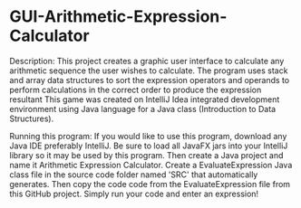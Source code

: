 # GUI-Arithmetic-Expression-Calculator

Description: This project creates a graphic user interface to calculate any arithmetic sequence the user wishes to calculate. The program uses stack and array data structures to sort the expression operators and operands to perform calculations in the correct order to produce the expression resultant  This game was created on IntelliJ Idea integrated development environment using Java language for a Java class (Introduction to Data Structures). 

Running this program: If you would like to use this program, download any Java IDE preferably IntelliJ. Be sure to load all JavaFX jars into your IntelliJ library so it may be used by this program. Then create a Java project and name it Arithmetic Expression Calculator. Create a EvaluateExpression Java class file in the source code folder named 'SRC' that automatically generates. Then copy the code code from the EvaluateExpression file from this GitHub project. Simply run your code and enter an expression!

